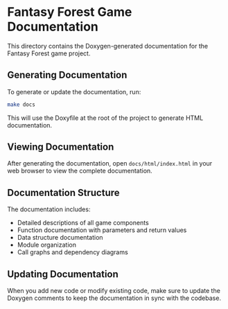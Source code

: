 # Fantasy Forest Game Documentation

This directory contains the Doxygen-generated documentation for the Fantasy Forest game project.

## Generating Documentation

To generate or update the documentation, run:

```bash
make docs
```

This will use the Doxyfile at the root of the project to generate HTML documentation.

## Viewing Documentation

After generating the documentation, open `docs/html/index.html` in your web browser to view the complete documentation.

## Documentation Structure

The documentation includes:

- Detailed descriptions of all game components
- Function documentation with parameters and return values
- Data structure documentation
- Module organization
- Call graphs and dependency diagrams

## Updating Documentation

When you add new code or modify existing code, make sure to update the Doxygen comments to keep the documentation in sync with the codebase. 